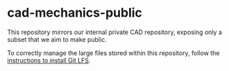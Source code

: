 # cad-mechanics-public

This repository mirrors our internal private CAD repository, exposing only a subset that we aim to make public. 

To correctly manage the large files stored within this repository, follow the [instructions to install Git LFS][1].

[1]: https://help.github.com/en/articles/installing-git-large-file-storage
